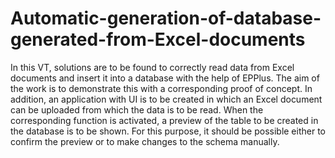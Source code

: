 # Automatic-generation-of-database-generated-from-Excel-documents

In this VT, solutions are to be found to correctly read data from Excel documents and insert it into a database with the help of EPPlus. The aim of the work is to demonstrate this with a corresponding proof of concept. In addition, an application with UI is to be created in which an Excel document can be uploaded from which the data is to be read. When the corresponding function is activated, a preview of the table to be created in the database is to be shown. For this purpose, it should be possible either to confirm the preview or to make changes to the schema manually.

